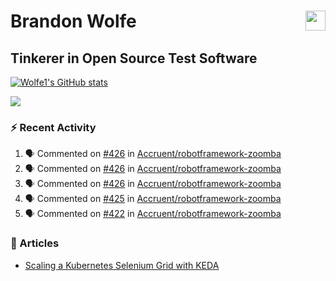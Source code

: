 Brandon Wolfe <a href="https://www.linkedin.com/in/brandon-wolfe1" target="_blank" rel="noreferrer"><img src="https://raw.githubusercontent.com/danielcranney/readme-generator/main/public/icons/socials/linkedin.svg" width="32" height="32" align="right"/></a>
==============================
Tinkerer in Open Source Test Software
-----------------------------

<p align="left"><a href="http://www.github.com/Wolfe1"><img src="https://github-readme-stats.vercel.app/api?username=Wolfe1&show_icons=true&hide=&count_private=true&title_color=0891b2&text_color=ffffff&icon_color=0891b2&bg_color=1c1917&hide_border=true&show_icons=true" alt="Wolfe1's GitHub stats" /></a></p>
<p align="left"><a href="http://www.github.com/Wolfe1"><img src="https://github-readme-streak-stats.herokuapp.com/?user=Wolfe1&stroke=ffffff&background=1c1917&ring=0891b2&fire=0891b2&currStreakNum=ffffff&currStreakLabel=0891b2&sideNums=ffffff&sideLabels=ffffff&dates=ffffff&hide_border=true" /></a></p>

### :zap: Recent Activity
<!--START_SECTION:activity-->
1. 🗣 Commented on [#426](https://github.com/Accruent/robotframework-zoomba/pull/426#issuecomment-2533008279) in [Accruent/robotframework-zoomba](https://github.com/Accruent/robotframework-zoomba)
2. 🗣 Commented on [#426](https://github.com/Accruent/robotframework-zoomba/pull/426#issuecomment-2501445189) in [Accruent/robotframework-zoomba](https://github.com/Accruent/robotframework-zoomba)
3. 🗣 Commented on [#426](https://github.com/Accruent/robotframework-zoomba/pull/426#issuecomment-2501323020) in [Accruent/robotframework-zoomba](https://github.com/Accruent/robotframework-zoomba)
4. 🗣 Commented on [#425](https://github.com/Accruent/robotframework-zoomba/pull/425#issuecomment-2498763814) in [Accruent/robotframework-zoomba](https://github.com/Accruent/robotframework-zoomba)
5. 🗣 Commented on [#422](https://github.com/Accruent/robotframework-zoomba/pull/422#issuecomment-2444560817) in [Accruent/robotframework-zoomba](https://github.com/Accruent/robotframework-zoomba)
<!--END_SECTION:activity-->

### :newspaper: Articles
- [Scaling a Kubernetes Selenium Grid with KEDA](https://www.linkedin.com/pulse/scaling-kubernetes-selenium-grid-keda-brandon-wolfe)
